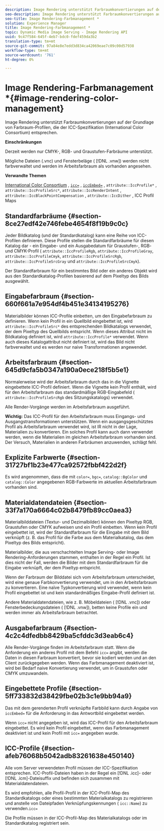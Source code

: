 ```yaml
---
description: Image Rendering unterstützt Farbraumkonvertierungen auf der Grundlage von Farbraum-Profilen, die der ICC-Spezifikation (International Color Consortium) entsprechen.
seo-description: Image Rendering unterstützt Farbraumkonvertierungen auf der Grundlage von Farbraum-Profilen, die der ICC-Spezifikation (International Color Consortium) entsprechen.
seo-title: Image Rendering-Farbmanagement *
solution: Experience Manager
title: Image Rendering-Farbmanagement *
topic: Dynamic Media Image Serving - Image Rendering API
uuid: 9c47f584-645f-4eb7-bdc0-fdef459da3b2
translation-type: tm+mt
source-git-commit: 97a84e8e7edd3d834ca42069eae7c09c00d57938
workflow-type: tm+mt
source-wordcount: '761'
ht-degree: 0%

---
```



# Image Rendering-Farbmanagement *{#image-rendering-color-management}

Image Rendering unterstützt Farbraumkonvertierungen auf der Grundlage von Farbraum-Profilen, die der ICC-Spezifikation (International Color Consortium) entsprechen.

**Einschränkungen**

Derzeit werden nur CMYK-, RGB- und Graustufen-Farbräume unterstützt.

Mögliche Dateien (.vnc) und Fensterbeläge ( [!DNL .vnw]) werden nicht farbverwaltet und werden im Arbeitsfarbraum als vorhanden angesehen.

**Verwandte Themen**

[International Color Consortium](http://www.color.org/index.xalter) ,  [ `icc=`](../../../../../ir-api/http-protocol/image-rendering-api-ref/c-ir-http-protocol-ref/c-ir-http-protocol-command-reference/r-ir-icc.md#reference-86a2fff3cef24982ad2063d977a16e06) ,  [ `iccEmbed=`](../../../../../ir-api/http-protocol/image-rendering-api-ref/c-ir-http-protocol-ref/c-ir-http-protocol-command-reference/r-ir-iccembed.md#reference-47a433138c7c4b29b9b29871b2491a7f) ,  `attribute::IccProfile*` ,  `attribute::IccProfileSrc*`,  `attribute::IccRenderIntent` ,  `attribute::IccBlackPointCompensation` ,  `attribute::IccDither` , ICC Profil Maps

## Standardfarbräume {#section-8ce27edf42e746febe4654f8f19b9c0c}

Jeder Bildkatalog (und der Standardkatalog) kann eine Reihe von ICC-Profilen definieren. Diese Profile stellen die Standardfarbräume für diesen Katalog dar - ein Eingabe- und ein Ausgabedatum für Graustufen-, RGB- und CMYK-Profil ( `attribute::IccProfileRgb`, `attribute::IccProfileGray`, `attribute::IccProfileCmyk`, `attribute::IccProfileSrcRgb`, `attribute::IccProfileSrcGray` und `attribute::IccProfileSrcCmyk`).

Der Standardfarbraum für ein bestimmtes Bild oder ein anderes Objekt wird aus den Standardkatalog-Profilen basierend auf dem Pixeltyp des Bilds ausgewählt.

## Eingabefarbraum {#section-660f661a7e954df4b451e34134195276}

Materialbilder können ICC-Profile einbetten, um den Eingabefarbraum zu definieren. Wenn kein Profil in ein Quellbild eingebettet ist, wird `attribute::IccProfileSrc*` des entsprechenden Bildkatalogs verwendet, der dem Pixeltyp des Quellbilds entspricht. Wenn dieses Attribut nicht im Bildkatalog definiert ist, wird `attribute::IccProfile*` verwendet. Wenn auch dieses Katalogattribut nicht definiert ist, wird das Bild nicht farbverwaltet und es werden nur naive Transformationen angewendet.

## Arbeitsfarbraum {#section-645d9cfa5b0347a190a0ece218f5b5e1}

Normalerweise wird der Arbeitsfarbraum durch das in die Vignette eingebettete ICC-Profil definiert. Wenn die Vignette kein Profil enthält, wird für den Arbeitsfarbraum das standardmäßige RGB-Eingabefeld ( `attribute::IccProfileSrcRgb` des Sitzungskatalogs) verwendet.

Alle Render-Vorgänge werden im Arbeitsfarbraum ausgeführt.

**Wichtig:** Das ICC-Profil für den Arbeitsfarbraum muss Eingangs- und Ausgangstransformationen unterstützen. Wenn ein ausgangsgeschütztes Profil als Arbeitsfarbraum verwendet wird, ist IR nicht in der Lage, Materialien zu konvertieren. Ein solches Profil kann auch dann verwendet werden, wenn die Materialien im gleichen Arbeitsfarbraum vorhanden sind. Der Versuch, Materialien in anderen Farbräumen anzuwenden, schlägt fehl.

## Explizite Farbwerte {#section-31727bf1b23e477ca92572fbbf422d2f}

Es wird angenommen, dass die mit `color=`, `bgc=`, `catalog::BgColor` und `catalog::Color` angegebenen RGB-Farbwerte im aktuellen Arbeitsfarbraum vorhanden sind.

## Materialdatendateien {#section-33f7a170a6664c02b8479fb89cc0aea3}

Materialbilddateien (Textur- und Dezimalbilder) können den Pixeltyp RGB, Graustufen oder CMYK aufweisen und ein Profil einbetten. Wenn kein Profil eingebettet ist, wird der Standardfarbraum für die Eingabe mit dem Bild verknüpft (z. B. das Profil für die Farbe aus dem Materialkatalog, das dem Pixeltyp des Bilds entspricht).

Materialbilder, die aus verschachtelten Image Serving- oder Image Rendering-Anforderungen stammen, enthalten in der Regel ein Profil. Ist dies nicht der Fall, werden die Bilder mit dem Standardfarbraum für die Eingabe verknüpft, der dem Pixeltyp entspricht.

Wenn der Farbraum der Bilddatei sich vom Arbeitsfarbraum unterscheidet, wird eine genaue Farbkonvertierung verwendet, um in den Arbeitsfarbraum zu konvertieren. Eine naïve Typkonvertierung wird verwendet, wenn kein Profil eingebettet ist und kein standardmäßiges Eingabe-Profil definiert ist.

Andere Materialdatendateien, wie z. B. Möbeldateien ( [!DNL .vnc]) oder Fensterbedeckungsdateien ( [!DNL .vnw]), betten keine Profile ein und werden immer als Arbeitsfarbraum betrachtet.

## Ausgabefarbraum {#section-4c2c4dfedbb8429ba5cfddc3d3eab6c4}

Alle Render-Vorgänge finden im Arbeitsfarbraum statt. Wenn die Anforderung ein anderes Profil mit dem Befehl `icc=` angibt, werden die Daten in diesen Farbraum konvertiert, bevor sie kodiert werden und an den Client zurückgegeben werden. Wenn das Farbmanagement deaktiviert ist, wird bei Bedarf naive Konvertierung verwendet, um in Graustufen oder CMYK umzuwandeln.

## Eingebettete Profile {#section-5ff733832d38429fbe02b3c1e9bb94a9}

Das mit dem gerenderten Profil verknüpfte Farbbild kann durch Angabe von `iccEmbed=` für die Anforderung in das Antwortbild eingebettet werden.

Wenn `icc=` nicht angegeben ist, wird das ICC-Profil für den Arbeitsfarbraum eingebettet. Es wird kein Profil eingebettet, wenn das Farbmanagement deaktiviert ist und kein Profil mit `icc=` angegeben wurde.

## ICC-Profile {#section-afeb76068b5042adb83261638e450140}

Alle vom Server verwendeten Profil müssen der ICC-Spezifikation entsprechen. ICC-Profil-Dateien haben in der Regel ein [!DNL .icc]- oder [!DNL .icm]-Dateisuffix und befinden sich zusammen mit Materialdatendateien.

Es wird empfohlen, alle Profil-Profil in der ICC-Profil-Map des Standardkatalogs oder eines bestimmten Materialkatalogs zu registrieren und anstelle von Dateipfaden Verknüpfungskennungen ( `icc::Name`) zu verwenden.`icc=`

Die Profile müssen in der ICC-Profil-Map des Materialkatalogs oder im Standardkatalog registriert sein.
